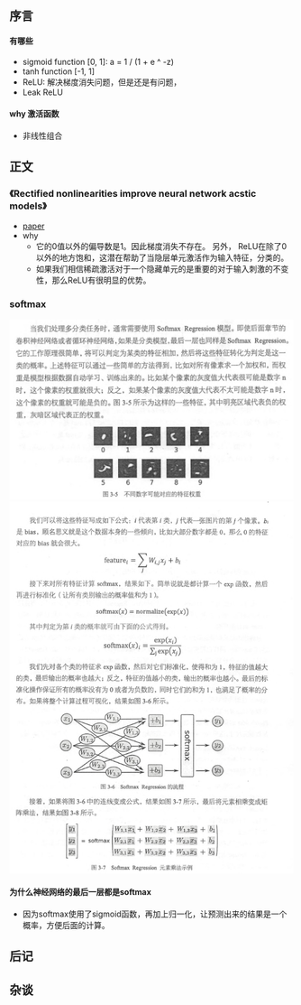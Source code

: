 ## 序言

#### 有哪些

* sigmoid function [0, 1]: a = 1 / (1 + e ^ -z)
* tanh function [-1, 1]
* ReLU: 解决梯度消失问题，但是还是有问题，
* Leak ReLU

#### why 激活函数

* 非线性组合


## 正文


### 《Rectified nonlinearities improve neural network acstic models》
* [paper](paper/2013-Rectified%20nonlinearities%20improve%20neural%20network%20acstic%20models.pdf)
* why
    * 它的0值以外的偏导数是1。因此梯度消失不存在。 另外， ReLU在除了0以外的地方饱和，这潜在帮助了当隐层单元激活作为输入特征，分类的。
    * 如果我们相信稀疏激活对于一个隐藏单元的是重要的对于输入刺激的不变性，那么ReLU有很明显的优势。
    
    
    
    
### softmax

![](study_softmax/不同数字可能对应特征权重.png)
![](study_softmax/softmax_计算公式.png)

#### 为什么神经网络的最后一层都是softmax
* 因为softmax使用了sigmoid函数，再加上归一化，让预测出来的结果是一个概率，方便后面的计算。


## 后记


## 杂谈